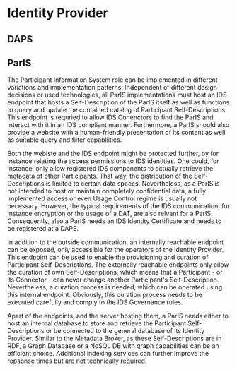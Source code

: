 # Identity Provider

## DAPS

## ParIS

The Participant Information System role can be implemented in different variations
and implementation patterns. Independent of different design decisions or used
technologies, all ParIS implementations must host an IDS endpoint that hosts a
Self-Description of the ParIS itself as well as functions to query and update
the contained catalog of Participant Self-Descriptions. This endpoint is requried
to allow IDS Conenctors to find the ParIS and interact with it in an IDS compliant
manner. Furthermore, a ParIS should also provide a website with a human-friendly
presentation of its content as well as suitable query and filter capabilities.

Both the webiste and the IDS endpoint might be protected further, by for instance
relating the access permissions to IDS identities. One could, for instance, only
allow registered IDS components to actually retrieve the metadata of other
Participants. That way, the distribution of the Self-Descriptions is limited to
certain data spaces. Nevertheless, as a ParIS is not intended to host or maintain
completely confidential data, a fully implemented access or even Usage Control
regime is usually not necessary. However, the typical requirements of the IDS
communication, for instance encryption or the usage of a DAT, are also relvant
for a ParIS. Consequently, also a ParIS needs an IDS Identity Certificate and
needs to be registered at a DAPS.

In addition to the outside communication, an internally reachable endpoint can be
exposed, only accessible for the operators of the Identity Provider. This endpoint
can be used to enable the provisioning and curation of Participant Self-Descriptions.
The externally reachable endpoints only allow the curation of own Self-Descriptions,
which means that a Participant - or its Connector - can never change another
Participant's Self-Description. Nevertheless, a curation process is needed, which
can be operated using this internal endpoint. Obviously, this curation process
needs to be executed carefully and comply to the IDS Governance rules.

Apart of the endpoints, and the server hosting them,
a ParIS needs either to host an internal database to store and retrieve the
Participant Self-Descriptions or be connected to the general database of its
Identity Provider. Similar to the Metadata Broker, as these Self-Descriptions
are in RDF, a Graph Database or a NoSQL DB with graph capabilities can
be an efficient choice. Additional indexing services can further improve the
repsonse times but are not technically required.

